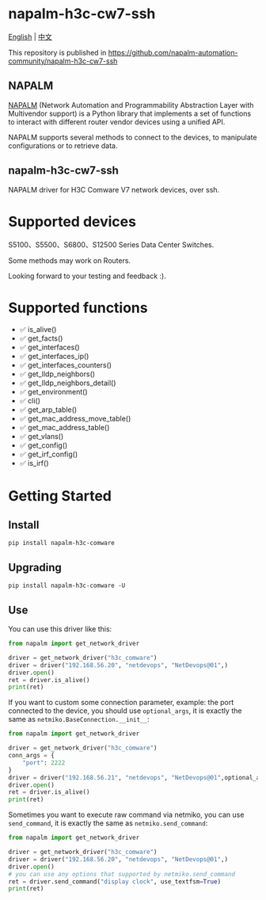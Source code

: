 # napalm-h3c-cw7-ssh

[English](README.md) | [中文](README_CN.md)

This repository is published in https://github.com/napalm-automation-community/napalm-h3c-cw7-ssh

## NAPALM

[NAPALM](https://github.com/napalm-automation/napalm) (Network Automation and Programmability Abstraction Layer with Multivendor support) is a Python library that implements a set of functions to interact with different router vendor devices using a unified API.

NAPALM supports several methods to connect to the devices, to manipulate configurations or to retrieve data.

## napalm-h3c-cw7-ssh

NAPALM driver for H3C Comware V7 network devices, over ssh.

# Supported devices

S5100、S5500、S6800、S12500 Series Data Center Switches.

Some methods may work on Routers.

Looking forward to your testing and feedback :).

# Supported functions

- :white_check_mark: is_alive()
- :white_check_mark: get_facts()
- :white_check_mark: get_interfaces()
- :white_check_mark: get_interfaces_ip()
- :white_check_mark: get_interfaces_counters()
- :white_check_mark: get_lldp_neighbors()
- :white_check_mark: get_lldp_neighbors_detail()
- :white_check_mark: get_environment()
- :white_check_mark: cli()
- :white_check_mark: get_arp_table()
- :white_check_mark: get_mac_address_move_table()
- :white_check_mark: get_mac_address_table()
- :white_check_mark: get_vlans()
- :white_check_mark: get_config()
- :white_check_mark: get_irf_config()
- :white_check_mark: is_irf()


# Getting Started

## Install

```shell
pip install napalm-h3c-comware
```

## Upgrading

```shell
pip install napalm-h3c-comware -U
```

## Use

You can use this driver like this:

```python
from napalm import get_network_driver

driver = get_network_driver("h3c_comware")
driver = driver("192.168.56.20", "netdevops", "NetDevops@01",)
driver.open()
ret = driver.is_alive()
print(ret)
```

If you want to custom some connection parameter, example: the port connected to the device, you should use `optional_args`, it is exactly the same as `netmiko.BaseConnection.__init__`:

```python
from napalm import get_network_driver

driver = get_network_driver("h3c_comware")
conn_args = {
    "port": 2222
}
driver = driver("192.168.56.21", "netdevops", "NetDevops@01",optional_args=conn_args)
driver.open()
ret = driver.is_alive()
print(ret)
```

Sometimes you want to execute raw command via netmiko, you can use `send_command`, it is exactly the same as `netmiko.send_command`:

```python
from napalm import get_network_driver

driver = get_network_driver("h3c_comware")
driver = driver("192.168.56.20", "netdevops", "NetDevops@01",)
driver.open()
# you can use any options that supported by netmiko.send_command
ret = driver.send_command("display clock", use_textfsm=True)
print(ret)
```